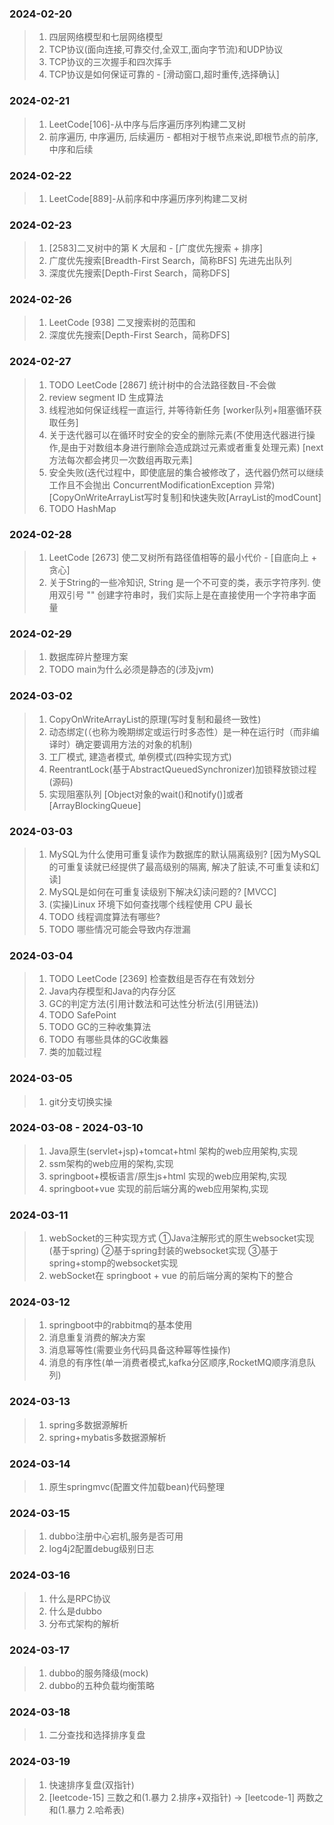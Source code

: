 ### 2024-02-20

> 1. 四层网络模型和七层网络模型
> 2. TCP协议(面向连接,可靠交付,全双工,面向字节流)和UDP协议
> 3. TCP协议的三次握手和四次挥手
> 4. TCP协议是如何保证可靠的 - [滑动窗口,超时重传,选择确认]

### 2024-02-21

> 1. LeetCode[106]-从中序与后序遍历序列构建二叉树
> 2. 前序遍历, 中序遍历, 后续遍历 - 都相对于根节点来说,即根节点的前序,中序和后续

### 2024-02-22

> 1. LeetCode[889]-从前序和中序遍历序列构建二叉树

### 2024-02-23

> 1. [2583]二叉树中的第 K 大层和 - [广度优先搜索 + 排序]
> 2. 广度优先搜索[Breadth-First Search，简称BFS] 先进先出队列
> 3. 深度优先搜索[Depth-First Search，简称DFS]

### 2024-02-26

> 1. LeetCode [938] 二叉搜索树的范围和
> 2. 深度优先搜索[Depth-First Search，简称DFS]

### 2024-02-27

> 1. TODO LeetCode [2867] 统计树中的合法路径数目-不会做
> 2. review segment ID 生成算法
> 3. 线程池如何保证线程一直运行, 并等待新任务 [worker队列+阻塞循环获取任务]
> 4. 关于迭代器可以在循环时安全的安全的删除元素(不使用迭代器进行操作,是由于对数组本身进行删除会造成跳过元素或者重复处理元素) [next方法每次都会拷贝一次数组再取元素]
> 5. 安全失败(迭代过程中，即使底层的集合被修改了，迭代器仍然可以继续工作且不会抛出 ConcurrentModificationException 异常)[CopyOnWriteArrayList写时复制]和快速失败[ArrayList的modCount]
> 6. TODO HashMap

### 2024-02-28

> 1. LeetCode [2673] 使二叉树所有路径值相等的最小代价 - [自底向上 + 贪心]
> 2. 关于String的一些冷知识, String 是一个不可变的类，表示字符序列. 使用双引号 "" 创建字符串时，我们实际上是在直接使用一个字符串字面量

### 2024-02-29

> 1. 数据库碎片整理方案
> 2. TODO main为什么必须是静态的(涉及jvm)

### 2024-03-02

> 1. CopyOnWriteArrayList的原理(写时复制和最终一致性)
> 2. 动态绑定(（也称为晚期绑定或运行时多态性）是一种在运行时（而非编译时）确定要调用方法的对象的机制)
> 3. 工厂模式, 建造者模式, 单例模式(四种实现方式)
> 4. ReentrantLock(基于AbstractQueuedSynchronizer)加锁释放锁过程(源码)
> 5. 实现阻塞队列 [Object对象的wait()和notify()]或者[ArrayBlockingQueue]

### 2024-03-03

> 1. MySQL为什么使用可重复读作为数据库的默认隔离级别? [因为MySQL的可重复读就已经提供了最高级别的隔离, 解决了脏读,不可重复读和幻读]
> 2. MySQL是如何在可重复读级别下解决幻读问题的? [MVCC]
> 3. (实操)Linux 环境下如何查找哪个线程使用 CPU 最长
> 4. TODO 线程调度算法有哪些?
> 5. TODO 哪些情况可能会导致内存泄漏

### 2024-03-04

> 1. TODO LeetCode [2369] 检查数组是否存在有效划分
> 2. Java内存模型和Java的内存分区
> 3. GC的判定方法(引用计数法和可达性分析法(引用链法))
> 4. TODO SafePoint
> 5. TODO GC的三种收集算法
> 6. TODO 有哪些具体的GC收集器
> 7. 类的加载过程

### 2024-03-05

> 1. git分支切换实操

### 2024-03-08 - 2024-03-10

> 1. Java原生(servlet+jsp)+tomcat+html 架构的web应用架构,实现
> 2. ssm架构的web应用的架构,实现
> 3. springboot+模板语言/原生js+html 实现的web应用架构,实现
> 4. springboot+vue 实现的前后端分离的web应用架构,实现

### 2024-03-11

> 1. webSocket的三种实现方式 ①Java注解形式的原生websocket实现(基于spring) ②基于spring封装的websocket实现 ③基于spring+stomp的websocket实现
> 2. webSocket在 springboot + vue 的前后端分离的架构下的整合

### 2024-03-12

> 1. springboot中的rabbitmq的基本使用
> 2. 消息重复消费的解决方案
> 3. 消息幂等性(需要业务代码具备这种幂等性操作)
> 4. 消息的有序性(单一消费者模式,kafka分区顺序,RocketMQ顺序消息队列)

### 2024-03-13

> 1. spring多数据源解析
> 2. spring+mybatis多数据源解析

### 2024-03-14

> 1. 原生springmvc(配置文件加载bean)代码整理

### 2024-03-15

> 1. dubbo注册中心宕机,服务是否可用
> 2. log4j2配置debug级别日志

### 2024-03-16

> 1. 什么是RPC协议
> 2. 什么是dubbo
> 3. 分布式架构的解析

### 2024-03-17

> 1. dubbo的服务降级(mock)
> 2. dubbo的五种负载均衡策略

### 2024-03-18

> 1. 二分查找和选择排序复盘

### 2024-03-19

> 1. 快速排序复盘(双指针)
> 2. [leetcode-15] 三数之和(1.暴力 2.排序+双指针) -> [leetcode-1] 两数之和(1.暴力 2.哈希表)